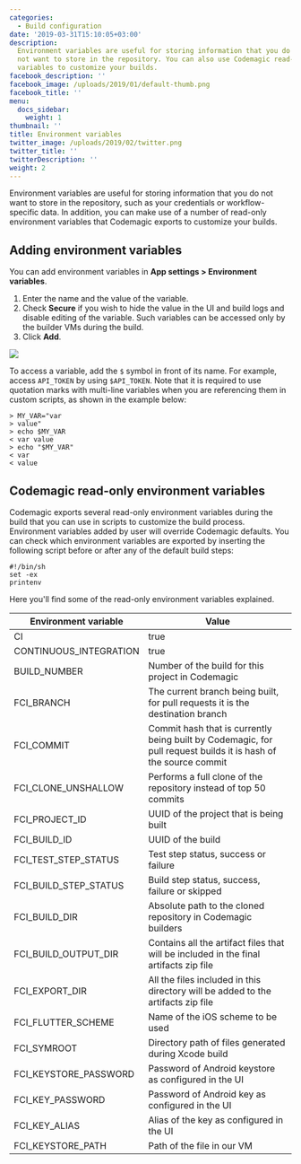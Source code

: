 ```yaml
---
categories:
  - Build configuration
date: '2019-03-31T15:10:05+03:00'
description:
  Environment variables are useful for storing information that you do
  not want to store in the repository. You can also use Codemagic read-only environment
  variables to customize your builds.
facebook_description: ''
facebook_image: /uploads/2019/01/default-thumb.png
facebook_title: ''
menu:
  docs_sidebar:
    weight: 1
thumbnail: ''
title: Environment variables
twitter_image: /uploads/2019/02/twitter.png
twitter_title: ''
twitterDescription: ''
weight: 2
---
```


Environment variables are useful for storing information that you do not want to store in the repository, such as your credentials or workflow-specific data. In addition, you can make use of a number of read-only environment variables that Codemagic exports to customize your builds.

## Adding environment variables

You can add environment variables in **App settings > Environment variables**.

1. Enter the name and the value of the variable.
2. Check **Secure** if you wish to hide the value in the UI and build logs and disable editing of the variable. Such variables can be accessed only by the builder VMs during the build.
3. Click **Add**.

![](/uploads/env_vars.PNG)

To access a variable, add the `$` symbol in front of its name. For example, access `API_TOKEN` by using `$API_TOKEN`. Note that it is required to use quotation marks with multi-line variables when you are referencing them in custom scripts, as shown in the example below:

    > MY_VAR="var
    > value"
    > echo $MY_VAR
    < var value
    > echo "$MY_VAR"
    < var
    < value

## Codemagic read-only environment variables

Codemagic exports several read-only environment variables during the build that you can use in scripts to customize the build process. Environment variables added by user will override Codemagic defaults. You can check which environment variables are exported by inserting the following script before or after any of the default build steps:

    #!/bin/sh
    set -ex
    printenv

Here you'll find some of the read-only environment variables explained.

| Environment variable   | Value                                                                                                           |
| ---------------------- | --------------------------------------------------------------------------------------------------------------- |
| CI                     | true                                                                                                            |
| CONTINUOUS_INTEGRATION | true                                                                                                            |
| BUILD_NUMBER           | Number of the build for this project in Codemagic                                                               |
| FCI_BRANCH             | The current branch being built, for pull requests it is the destination branch                                  |
| FCI_COMMIT             | Commit hash that is currently being built by Codemagic, for pull request builds it is hash of the source commit |
| FCI_CLONE_UNSHALLOW    | Performs a full clone of the repository instead of top 50 commits                                               |
| FCI_PROJECT_ID         | UUID of the project that is being built                                                                         |
| FCI_BUILD_ID           | UUID of the build                                                                                               |
| FCI_TEST_STEP_STATUS   | Test step status, success or failure                                                                            |
| FCI_BUILD_STEP_STATUS  | Build step status, success, failure or skipped                                                                  |
| FCI_BUILD_DIR          | Absolute path to the cloned repository in Codemagic builders                                                    |
| FCI_BUILD_OUTPUT_DIR   | Contains all the artifact files that will be included in the final artifacts zip file                           |
| FCI_EXPORT_DIR         | All the files included in this directory will be added to the artifacts zip file                                |
| FCI_FLUTTER_SCHEME     | Name of the iOS scheme to be used                                                                               |
| FCI_SYMROOT            | Directory path of files generated during Xcode build                                                            |
| FCI_KEYSTORE_PASSWORD  | Password of Android keystore as configured in the UI                                                            |
| FCI_KEY_PASSWORD       | Password of Android key as configured in the UI                                                                 |
| FCI_KEY_ALIAS          | Alias of the key as configured in the UI                                                                        |
| FCI_KEYSTORE_PATH      | Path of the file in our VM                                                                                      |
